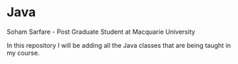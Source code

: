 # Java
Soham Sarfare - Post Graduate Student at Macquarie University

In this repository I will be adding all the Java classes that are being taught in my course. 
